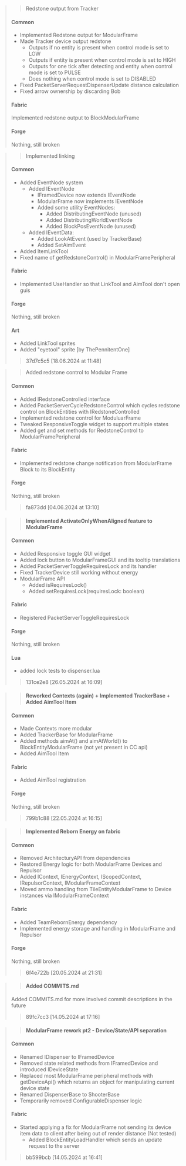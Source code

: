 >> Redstone output from Tracker
> #### Common
> - Implemented Redstone output for ModularFrame
> - Made Tracker device output redstone
>   - Outputs if no entity is present when control mode is set to LOW
>   - Outputs if entity is present when control mode is set to HIGH
>   - Outputs for one tick after detecting and entity when control mode is set to PULSE
>   - Does nothing when control mode is set to DISABLED
> - Fixed PacketServerRequestDispenserUpdate distance calculation
> - Fixed arrow ownership by discarding Bob
> #### Fabric
> Implemented redstone output to BlockModularFrame
> #### Forge
> Nothing, still broken
>>

>> Implemented linking
> #### Common
> - Added EventNode system
>   - Added IEventNode
>     - IFramedDevice now extends IEventNode
>     - ModularFrame now implements IEventNode
>     - Added some utility EventNodes:
>       - Added DistributingEventNode (unused)
>       - Added DistributingWorldEventNode
>       - Added BlockPosEventNode (unused)
>   - Added IEventData:
>     - Added LookAtEvent (used by TrackerBase)
>     - Added SetAimEvent
> - Added ItemLinkTool
> - Fixed name of getRedstoneControl() in ModularFramePeripheral 
> #### Fabric
> - Implemented UseHandler so that LinkTool and AimTool don't open guis
> #### Forge
> Nothing, still broken
> #### Art
> - Added LinkTool sprites  
> - Added "eyetool" sprite [by ThePennitentOne]
>> 37d7c5c5 [18.06.2024 at 11:48]

>> Added redstone control to Modular Frame
> #### Common
> - Added IRedstoneControlled interface
> - Added PacketServerCycleRedstoneControl which cycles redstone control on BlockEntities with IRedstoneControlled
> - Implemented redstone control for ModuluarFrame
> - Tweaked ResponsiveToggle widget to support multiple states
> - Added get and set methods for RedstoneControl to ModularFramePeripheral
> #### Fabric
> - Implemented redstone change notification from ModularFrame Block to its BlockEntity
> #### Forge
> Nothing, still broken
>> fa873dd [04.06.2024 at 13:10]


>> #### Implemented ActivateOnlyWhenAligned feature to ModularFrame
> #### Common
> - Added Responsive toggle GUI widget
> - Added lock button to ModularFrameGUI and its tooltip translations
> - Added PacketServerToggleRequiresLock and its handler
> - Fixed TrackerDevice still working without energy
> - ModularFrame API
>   - Added isRequiresLock()
>   - Added setRequiresLock(requiresLock: boolean)
> #### Fabric
> - Registered PacketServerToggleRequiresLock
> #### Forge
> Nothing, still broken
> #### Lua
> - added lock tests to dispenser.lua
>> 131ce2e8 [26.05.2024 at 16:09]

>> #### Reworked Contexts (again) + Implemented TrackerBase + Added AimTool Item
> #### Common
> - Made Contexts more modular
> - Added TrackerBase for ModularFrame
> - Added methods aimAt() and aimAtWorld() to BlockEntityModularFrame (not yet present in CC api)
> - Added AimTool Item
> #### Fabric
> - Added AimTool registration
> #### Forge
> Nothing, still broken
>> 799b1c88 [22.05.2024 at 16:15]

>> #### Implemented Reborn Energy on fabric
> #### Common
> - Removed ArchitecturyAPI from dependencies
> - Restored Energy logic for both ModularFrame Devices and Repulsor
> - Added IContext, IEnergyContext, IScopedContext, IRepulsorContext, IModularFrameContext
> - Moved ammo handling from TileEntityModularFrame to Device instances via IModularFrameContext
> #### Fabric
> - Added TeamRebornEnergy dependency
> - Implemented energy storage and handling in ModularFrame and Repulsor
> #### Forge
> Nothing, still broken
>> 6f4e722b [20.05.2024 at 21:31]

>> #### Added COMMITS.md
>
> Added COMMITS.md for more involved commit descriptions in the future 
>> 89fc7cc3 [14.05.2024 at 17:16]

>> #### ModularFrame rework pt2 - Device/State/API separation
> #### Common
> - Renamed IDispenser to IFramedDevice  
> - Removed state related methods from IFramedDevice and introduced IDeviceState
> - Replaced most ModularFrame peripheral methods with getDeviceApi() which returns an object for manipulating current device state
> - Renamed DispenserBase to ShooterBase
> - Temporarily removed ConfigurableDispenser logic
> #### Fabric
> - Started applying a fix for ModularFrame not sending its device item data to client after being out of render distance (Not tested)
>   - Added BlockEntityLoadHandler which sends an update request to the server
>> bb599bcb [14.05.2024 at 16:41]
